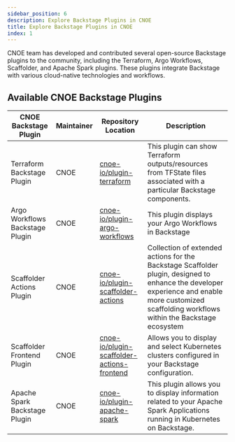 ```yaml
---
sidebar_position: 6
description: Explore Backstage Plugins in CNOE
title: Explore Backstage Plugins in CNOE
index: 1
---
```


CNOE team has developed and contributed several open-source Backstage plugins to the community, including the Terraform, Argo Workflows, Scaffolder, and Apache Spark plugins. These plugins integrate Backstage with various cloud-native technologies and workflows.


## Available CNOE Backstage Plugins

| CNOE Backstage Plugin   | Maintainer | Repository Location | Description |
|--------------|-------------|-----------|-------------------|
| Terraform Backstage Plugin | CNOE | [cnoe-io/plugin-terraform](https://github.com/cnoe-io/plugin-terraform) | This plugin can show Terraform outputs/resources from TFState files associated with a particular Backstage components.|
| Argo Workflows Backstage Plugin | CNOE | [cnoe-io/plugin-argo-workflows](https://github.com/cnoe-io/plugin-argo-workflows) | This plugin displays your Argo Workflows in Backstage |
| Scaffolder Actions Plugin | CNOE | [cnoe-io/plugin-scaffolder-actions](https://github.com/cnoe-io/plugin-scaffolder-actions) | Collection of extended actions for the Backstage Scaffolder plugin, designed to enhance the developer experience and enable more customized scaffolding workflows within the Backstage ecosystem |
| Scaffolder Frontend Plugin | CNOE | [cnoe-io/plugin-scaffolder-actions-frontend](https://github.com/cnoe-io/plugin-scaffolder-actions-frontend) | Allows you to display and select Kubernetes clusters configured in your Backstage configuration.|
 | Apache Spark Backstage Plugin | CNOE | [cnoe-io/plugin-apache-spark](https://github.com/cnoe-io/plugin-apache-spark) | This plugin allows you to display information related to your Apache Spark Applications running in Kubernetes on Backstage.|
